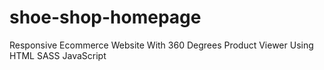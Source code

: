 # shoe-shop-homepage
 Responsive Ecommerce Website With 360 Degrees Product Viewer Using HTML SASS JavaScript
